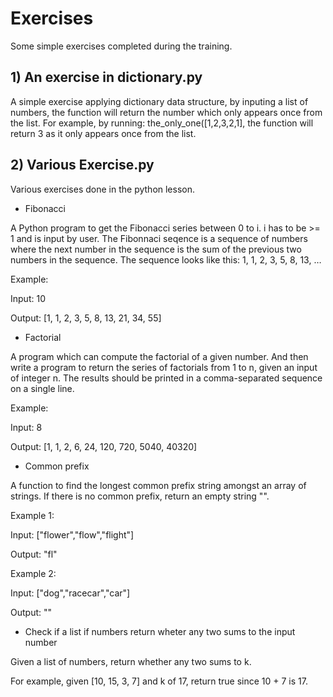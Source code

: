 # Exercises
Some simple exercises completed during the training.

## 1) An exercise in dictionary.py
A simple exercise applying dictionary data structure, by inputing a list of numbers, the function will return the number which only appears once from the list. For example, by running: the_only_one([1,2,3,2,1], the function will return 3 as it only appears once from the list.

## 2) Various Exercise.py
Various exercises done in the python lesson.

* Fibonacci 

A Python program to get the Fibonacci series between 0 to i. i has to be >= 1 and is input by user. The Fibonnaci seqence is a sequence of numbers where the next number in the sequence is the sum of the previous two numbers in the sequence. The sequence looks like this: 1, 1, 2, 3, 5, 8, 13, …

Example: 

Input: 10 

Output: [1, 1, 2, 3, 5, 8, 13, 21, 34, 55]

* Factorial 

A program which can compute the factorial of a given number. And then write a program to return the series of factorials from 1 to n, given an input of integer n. The results should be printed in a comma-separated sequence on a single line.

Example: 

Input: 8 

Output: [1, 1, 2, 6, 24, 120, 720, 5040, 40320]

* Common prefix 

A function to find the longest common prefix string amongst an array of strings. If there is no common prefix, return an empty string "".

Example 1: 

Input: ["flower","flow","flight"] 

Output: "fl"

Example 2: 

Input: ["dog","racecar","car"] 

Output: ""

* Check if a list if numbers return wheter any two sums to the input number 

Given a list of numbers, return whether any two sums to k. 

For example, given [10, 15, 3, 7] and k of 17, return true since 10 + 7 is 17.
